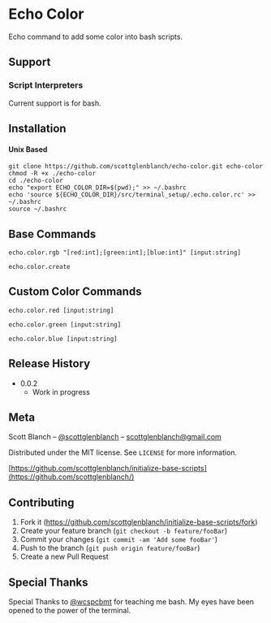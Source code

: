 # Echo Color

Echo command to add some color into bash scripts.


## Support

### Script Interpreters
Current support is for bash.

## Installation

#### Unix Based

```
git clone https://github.com/scottglenblanch/echo-color.git echo-color
chmod -R +x ./echo-color
cd ./echo-color
echo "export ECHO_COLOR_DIR=$(pwd);" >> ~/.bashrc
echo 'source ${ECHO_COLOR_DIR}/src/terminal_setup/.echo.color.rc' >> ~/.bashrc
source ~/.bashrc
```


## Base Commands

```
echo.color.rgb "[red:int];[green:int];[blue:int]" [input:string]
```
```
echo.color.create
```

## Custom Color Commands        
```
echo.color.red [input:string]
```
```
echo.color.green [input:string]
```
```
echo.color.blue [input:string]
```

## Release History
* 0.0.2
    * Work in progress

## Meta

Scott Blanch – [@scottglenblanch](https://twitter.com/scottglenblanch) – scottglenblanch@gmail.com

Distributed under the MIT license. See ``LICENSE`` for more information.

[https://github.com/scottglenblanch/initialize-base-scripts](https://github.com/scottglenblanch/)

## Contributing

1. Fork it (<https://github.com/scottglenblanch/initialize-base-scripts/fork>)
2. Create your feature branch (`git checkout -b feature/fooBar`)
3. Commit your changes (`git commit -am 'Add some fooBar'`)
4. Push to the branch (`git push origin feature/fooBar`)
5. Create a new Pull Request

## Special Thanks
Special Thanks to [@wcspcbmt](https://github.com/wcspcbmt) for teaching me bash. My eyes have been opened to the power of the terminal.
